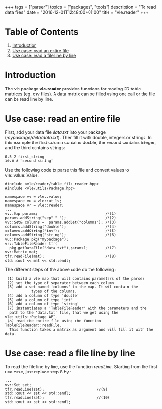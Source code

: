 +++
tags = ["parser"]
topics = ["packages", "tools"]
description = "To read data files"
date = "2016-12-01T12:48:00+01:00"
title = "vle.reader"
+++

# Table of Contents

1. [Introduction](#Introduction)
2. [Use case: read an entire file](#UseCase1)
3. [Use case: read a file line by line](#UseCase2)

# Introduction <a name="Introduction"></a>

The vle package **vle.reader** provides functions for reading 2D table
matrices (eg. csv files). A data matrix can be filled using one call or
the file can be read line by line.


# Use case: read an entire file <a name="UseCase1"></a>

First, add your data file _data.txt_ into your package
(_mypackage/data/data.txt_). Then fill it with double, integers or strings.
In this example the first column contains double, the second contains integer,
and the third contains strings:
```
0.5 2 first_string
10.6 8 "second string"
```

Use the following code to parse this file and convert values
to vle::value::Value.

```
#include <vle/reader/table_file_reader.hpp>
#include <vle/utils/Package.hpp>

namespace vv = vle::value;
namespace vu = vle::utils;
namespace vr = vle::reader;
...
vv::Map params;                               //(1)
params.addString("sep"," ");                  //(2)
vv::Set& columns =  params.addSet("columns"); //(3)
columns.addString("double");                  //(4)
columns.addString("int");                     //(5)
columns.addString("string");                  //(6)
vu::Package pkg("mypackage");
vr::TableFileReader tfr(
  pkg.getDataFile("data.txt"),params);        //(7)
vv::Matrix mat;
tfr.readFile(mat);                            //(8)
std::cout << mat << std::endl;
```

The different steps of the above code do the following :
```
 (1) build a vle map that will contains parameters of the parser
 (2) set the type of separator between each column
 (3) add a set named 'columns' to the map. It wil contain the
            types of the columns.
 (4) add a column of type 'double'
 (5) add a column of type 'int'
 (6) add a column of type 'string'
 (7) instantiates a 'TableFileReader' with the parameters and the
  path to the 'data.txt' file, that we get using the vle::utils::Package API.
 (8) read the entire file using the function TableFileReader::readFile.
  This function takes a matrix as argument and will fill it with the data.
```

# Use case: read a file line by line <a name="UseCase2"></a>

To read the file line by line, use the function _readLine_.
Starting from the first use case, just replace step 8 by :

```
...
vv::Set set;
tfr.readLine(set);                        //(9)    
std::cout << set << std::endl;
tfr.readLine(set);                        //(10)    
std::cout << set << std::endl;
```
